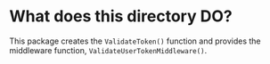 # What does this directory DO?

This package creates the `ValidateToken()` function and provides the middleware function, `ValidateUserTokenMiddleware()`.
